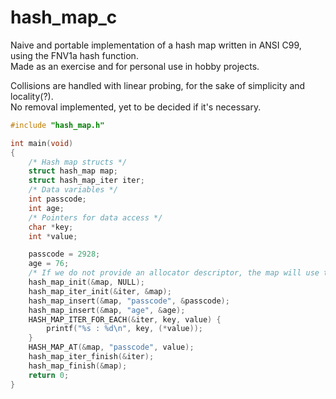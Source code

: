 # hash_map_c
Naive and portable implementation of a hash map written in ANSI C99, using the FNV1a hash function.</br>
Made as an exercise and for personal use in hobby projects.

Collisions are handled with linear probing, for the sake of simplicity and locality(?).</br>
No removal implemented, yet to be decided if it's necessary.

```c
#include "hash_map.h"

int main(void)
{
	/* Hash map structs */
	struct hash_map map;
	struct hash_map_iter iter;
	/* Data variables */
	int passcode;
	int age;
	/* Pointers for data access */
	char *key;
	int *value;

	passcode = 2928;
	age = 76;
	/* If we do not provide an allocator descriptor, the map will use the standard library. */
	hash_map_init(&map, NULL);
	hash_map_iter_init(&iter, &map);
	hash_map_insert(&map, "passcode", &passcode);
	hash_map_insert(&map, "age", &age);
	HASH_MAP_ITER_FOR_EACH(&iter, key, value) {
		printf("%s : %d\n", key, (*value));
	}
	HASH_MAP_AT(&map, "passcode", value);
	hash_map_iter_finish(&iter);
	hash_map_finish(&map);
	return 0;
}
```
